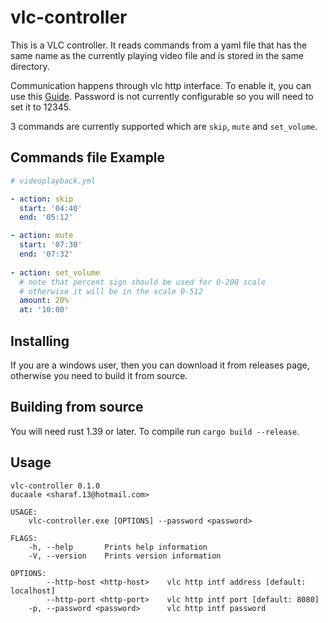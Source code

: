 # vlc-controller
This is a VLC controller. It reads commands from a yaml file that has the
same name as the currently playing video file and is stored in the same directory.

Communication happens through vlc http interface. To enable it, you can use this
[Guide](https://wiki.videolan.org/Documentation:Modules/http_intf/).
Password is not currently configurable so you will need to set it to 12345.

3 commands are currently supported which are ``skip``, ``mute`` and ``set_volume``.

## Commands file Example
```yml
# videoplayback.yml

- action: skip
  start: '04:40'
  end: '05:12'

- action: mute
  start: '07:30'
  end: '07:32'
  
- action: set_volume
  # note that percent sign should be used for 0-200 scale
  # otherwise it will be in the scale 0-512
  amount: 20%
  at: '10:00'

```

## Installing
If you are a windows user, then you can download it from releases page, otherwise
you need to build it from source.

## Building from source
You will need rust 1.39 or later. To compile run ``cargo build --release``.

## Usage
```
vlc-controller 0.1.0
ducaale <sharaf.13@hotmail.com>

USAGE:
    vlc-controller.exe [OPTIONS] --password <password>

FLAGS:
    -h, --help       Prints help information
    -V, --version    Prints version information

OPTIONS:
        --http-host <http-host>    vlc http intf address [default: localhost]
        --http-port <http-port>    vlc http intf port [default: 8080]
    -p, --password <password>      vlc http intf password
```